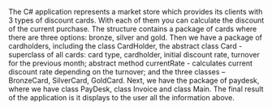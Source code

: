 The C# application represents a market store which provides its clients with 3 types of discount cards. With each of them you can calculate the discount of the current purchase. The structure contains a package of cards where there are three options: bronze, silver and gold. Then we have a package of cardholders, including the class CardHolder, the abstract class Card - superclass of all cards: card type, cardholder, initial discount rate, turnover for the previous month; abstract method currentRate - calculates current discount rate depending on the turnover; and the three classes – BronzeCard, SilverCard, GoldCard. Next, we have the package of paydesk, where we have class PayDesk, class Invoice and class Main. The final result of the application is it displays to the user all the information above.
